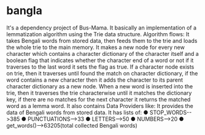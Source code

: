 # bangla
It's a dependency project of Bus-Mama. It basically an implementation of a lemmatization algorithm using the Trie data structure. Algorithm flows:
It takes Bengali words from stored data, then feeds them to the trie and
loads the whole trie to the main memory.
It makes a new node for every new character which contains a character
dictionary of the character itself and a boolean flag that indicates whether the
character end of a word or not if it traverses to the last word it sets the flag as
true.
If a character node exists on trie, then it traverses until found the match on
character dictionary, if the word contains a new character then it adds the
character to its parent character dictionary as a new node.
When a new word is inserted into the trie, then it traverses the trie characterwise until it matches the dictionary key, if there are no matches for the next character it returns the matched word as a lemma word.
It also contains Data Providers like:
It provides the data of Bengali words from stored data. It has lists of:
● STOP_WORDS-->385
● PUNCTUATIONS-->33
● LETTERS-->50
● NUMBERS-->20
● get_words()-->63205(total collected Bengali words)
